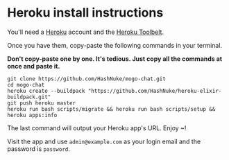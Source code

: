 # Heroku install instructions

You'll need a [Heroku](http://heroku.com) account and the [Heroku Toolbelt](https://toolbelt.heroku.com/).

Once you have them, copy-paste the following commands in your terminal.

__Don't copy-paste one by one. It's tedious. Just copy all the commands at once and paste it.__

```
git clone https://github.com/HashNuke/mogo-chat.git
cd mogo-chat
heroku create --buildpack "https://github.com/HashNuke/heroku-elixir-buildpack.git"
git push heroku master
heroku run bash scripts/migrate && heroku run bash scripts/setup && heroku apps:info
```

The last command will output your Heroku app's URL. Enjoy ~!

Visit the app and use `admin@example.com` as your login email and the password is `password`.
